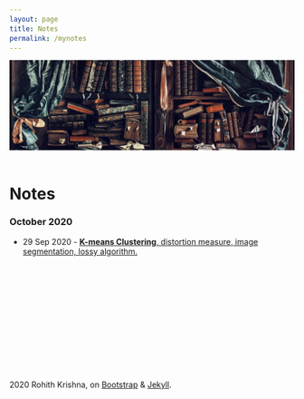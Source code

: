 ```yaml
---
layout: page
title: Notes
permalink: /mynotes
---
```

<div class="col ml-auto mr-auto">
<!-- Page header image  -->
<img style="margin: 0px 0 0px 0;"
src="/images/img14-min.jpg"
class="rounded"
width = "700"/>
<br/> <br/>


<!-- <h1 class=display-5>📓 Notes</h1> -->

# Notes

### October 2020
- 29 Sep 2020 - [**K-means Clustering**, distortion measure, image segmentation, lossy algorithm.](https://rohithkrishna.in/notes/2020-09-29-kmeans-clustering.pdf)









<!-- Page footer here. -->
<br/>
<!-- <hr  style="height:1px;border-width:0;color:gray;background-color:gray" /> -->
<!-- thick horizontal line above -->
<!-- For a thin line use the code below -->
<!-- <hr class="col-12"/> -->
<br/>
</div>
<br/><br/><br/><br/><br/><br/><br/><br/><br/><br/>
<div class="col d-flex justify-content-center">
<div class="inner">
<i class="fa fa-copyright" aria-hidden="true"></i> 2020 Rohith Krishna,
<i class="fa fa-code" aria-hidden="true"></i>
on <a href="https://getbootstrap.com" target="_blank">Bootstrap</a> & <a href="https://jekyllrb.com/" target="_blank">Jekyll</a>.
</div>
</div>
